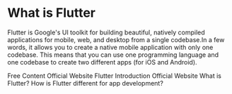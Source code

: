 # What is Flutter

Flutter is Google's UI toolkit for building beautiful, natively compiled applications for mobile, web, and desktop from a single codebase.In a few words, it allows you to create a native mobile application with only one codebase. This means that you can use one programming language and one codebase to create two different apps (for iOS and Android).

<ResourceGroupTitle>Free Content</ResourceGroupTitle>
<BadgeLink colorScheme='blue' badgeText='Read' href='https://flutter.dev/culture'>Official Website</BadgeLink>
<BadgeLink colorScheme='yellow' badgeText='Read' href='https://www.freecodecamp.org/news/what-is-flutter-and-why-you-should-learn-it-in-2020/'>Flutter Introduction</BadgeLink>
<BadgeLink colorScheme='green' badgeText='Read' href='https://flutter.dev/events'>Official Website</BadgeLink>
<BadgeLink badgeText='Watch' href='https://www.youtube.com/watch?v=I9ceqw5Ny-4'>What is Flutter?</BadgeLink>
<BadgeLink badgeText='Watch' href='https://www.youtube.com/watch?v=l-YO9CmaSUM'>How is Flutter different for app development?</BadgeLink>
